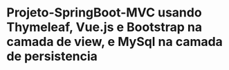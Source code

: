 # Projeto-SpringBoot-MVC usando Thymeleaf, Vue.js e Bootstrap na camada de view, e MySql na camada de persistencia
